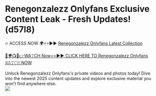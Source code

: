 # Renegonzalezz Onlyfans Exclusive Content Leak - Fresh Updates! (d57l8)

🔥 ACCESS NOW 🌍==►► <a href="https://tinyurl.com/kvy9nzfs" rel="nofollow">Renegonzalezz Onlyfans Latest Collection</a>
<br><br>
[🔴🌍📺📱👉WA𝚃CH Now==►► CLICK HERE TO Renegonzalezz Onlyfans 𝚆𝙰𝚃𝙲𝙷 NOW](https://tinyurl.com/kvy9nzfs)
<br><br>
Unlock Renegonzalezz Onlyfans's private videos and photos today! Dive into the newest 2025 content updates and explore exclusive material you won’t find anywhere else.
<br>
<a href="https://tinyurl.com/kvy9nzfs" rel="nofollow" data-target="animated-image.originalLink"><img src="https://camo.githubusercontent.com/8a4f000d20f83aca3bf7ec5f350d767afa0574a8a352519fd8cfa583a6f93a33/68747470733a2f2f692e696d6775722e636f6d2f644a486b345a712e676966" data-canonical-src="https://i.imgur.com/dJHk4Zq.gif" style="max-width: 100%; display: inline-block;" data-target="animated-image.originalImage"></a>
<br>
